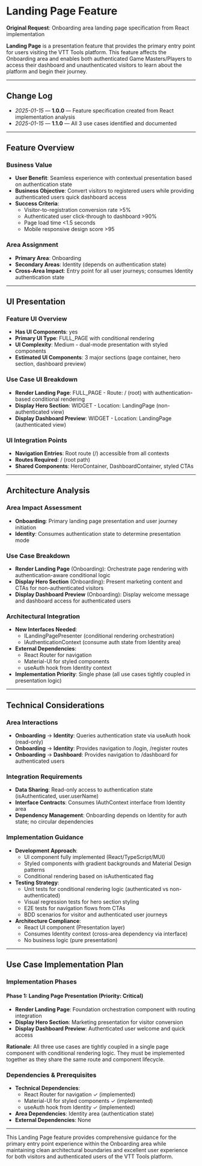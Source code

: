 # Landing Page Feature

**Original Request**: Onboarding area landing page specification from React implementation

**Landing Page** is a presentation feature that provides the primary entry point for users visiting the VTT Tools platform. This feature affects the Onboarding area and enables both authenticated Game Masters/Players to access their dashboard and unauthenticated visitors to learn about the platform and begin their journey.

---

## Change Log
- *2025-01-15* — **1.0.0** — Feature specification created from React implementation analysis
- *2025-01-15* — **1.1.0** — All 3 use cases identified and documented

---

## Feature Overview

### Business Value
- **User Benefit**: Seamless experience with contextual presentation based on authentication state
- **Business Objective**: Convert visitors to registered users while providing authenticated users quick dashboard access
- **Success Criteria**:
  - Visitor-to-registration conversion rate >5%
  - Authenticated user click-through to dashboard >90%
  - Page load time <1.5 seconds
  - Mobile responsive design score >95

### Area Assignment
- **Primary Area**: Onboarding
- **Secondary Areas**: Identity (depends on authentication state)
- **Cross-Area Impact**: Entry point for all user journeys; consumes Identity authentication state

---

## UI Presentation

### Feature UI Overview
- **Has UI Components**: yes
- **Primary UI Type**: FULL_PAGE with conditional rendering
- **UI Complexity**: Medium - dual-mode presentation with styled components
- **Estimated UI Components**: 3 major sections (page container, hero section, dashboard preview)

### Use Case UI Breakdown
- **Render Landing Page**: FULL_PAGE - Route: / (root) with authentication-based conditional rendering
- **Display Hero Section**: WIDGET - Location: LandingPage (non-authenticated view)
- **Display Dashboard Preview**: WIDGET - Location: LandingPage (authenticated view)

### UI Integration Points
- **Navigation Entries**: Root route (/) accessible from all contexts
- **Routes Required**: / (root path)
- **Shared Components**: HeroContainer, DashboardContainer, styled CTAs

---

## Architecture Analysis

### Area Impact Assessment
- **Onboarding**: Primary landing page presentation and user journey initiation
- **Identity**: Consumes authentication state to determine presentation mode

### Use Case Breakdown
- **Render Landing Page** (Onboarding): Orchestrate page rendering with authentication-aware conditional logic
- **Display Hero Section** (Onboarding): Present marketing content and CTAs for non-authenticated visitors
- **Display Dashboard Preview** (Onboarding): Display welcome message and dashboard access for authenticated users

### Architectural Integration
- **New Interfaces Needed**:
  - ILandingPagePresenter (conditional rendering orchestration)
  - IAuthenticationContext (consume auth state from Identity area)
- **External Dependencies**:
  - React Router for navigation
  - Material-UI for styled components
  - useAuth hook from Identity context
- **Implementation Priority**: Single phase (all use cases tightly coupled in presentation logic)

---

## Technical Considerations

### Area Interactions
- **Onboarding** → **Identity**: Queries authentication state via useAuth hook (read-only)
- **Onboarding** → **Identity**: Provides navigation to /login, /register routes
- **Onboarding** → **Dashboard**: Provides navigation to /dashboard for authenticated users

### Integration Requirements
- **Data Sharing**: Read-only access to authentication state (isAuthenticated, user.userName)
- **Interface Contracts**: Consumes IAuthContext interface from Identity area
- **Dependency Management**: Onboarding depends on Identity for auth state; no circular dependencies

### Implementation Guidance
- **Development Approach**:
  - UI component fully implemented (React/TypeScript/MUI)
  - Styled components with gradient backgrounds and Material Design patterns
  - Conditional rendering based on isAuthenticated flag
- **Testing Strategy**:
  - Unit tests for conditional rendering logic (authenticated vs non-authenticated)
  - Visual regression tests for hero section styling
  - E2E tests for navigation flows from CTAs
  - BDD scenarios for visitor and authenticated user journeys
- **Architecture Compliance**:
  - React UI component (Presentation layer)
  - Consumes Identity context (cross-area dependency via interface)
  - No business logic (pure presentation)

---

## Use Case Implementation Plan

### Implementation Phases

#### Phase 1: Landing Page Presentation (Priority: Critical)
- **Render Landing Page**: Foundation orchestration component with routing integration
- **Display Hero Section**: Marketing presentation for visitor conversion
- **Display Dashboard Preview**: Authenticated user welcome and quick access

**Rationale**: All three use cases are tightly coupled in a single page component with conditional rendering logic. They must be implemented together as they share the same route and component lifecycle.

### Dependencies & Prerequisites
- **Technical Dependencies**:
  - React Router for navigation ✓ (implemented)
  - Material-UI for styled components ✓ (implemented)
  - useAuth hook from Identity ✓ (implemented)
- **Area Dependencies**: Identity area (authentication state)
- **External Dependencies**: None

---

This Landing Page feature provides comprehensive guidance for the primary entry point experience within the Onboarding area while maintaining clean architectural boundaries and excellent user experience for both visitors and authenticated users of the VTT Tools platform.

